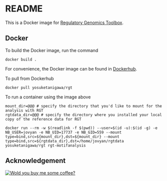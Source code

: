 # README

This is a Docker image for [Regulatory Genomics Toolbox](https://www.regulatory-genomics.org/).

## Docker
To build the Docker image, run the command

```
docker build .
```

For convenience, the Docker image can be found in [Dockerhub](https://hub.docker.com/r/yosuketanigawa/rgt).

To pull from Dockerhub

```
docker pull yosuketanigawa/rgt
```

To run a container using the image above

```
mount_dir=@@@ # specify the directory that you'd like to mount for the analysis with RGT
rgtdata_dir=@@@ # specify the directory where you installed your local copy of the reference data for RGT

docker run --rm -w $(readlink -f $(pwd)) --user=$(id -u):$(id -g) -e NB_USER=jovyan -e NB_UID=17737 -e NB_GID=559 --mount type=bind,src=${mount_dir},dst=${mount_dir} --mount type=bind,src=${rgtdata_dir},dst=/home/jovyan/rgtdata yosuketanigawa/rgt rgt-motifanalysis
```

## Acknowledgement

[![Wold you buy me some coffee?](https://www.buymeacoffee.com/assets/img/custom_images/orange_img.png)](https://www.buymeacoffee.com/yosuketanigawa)
